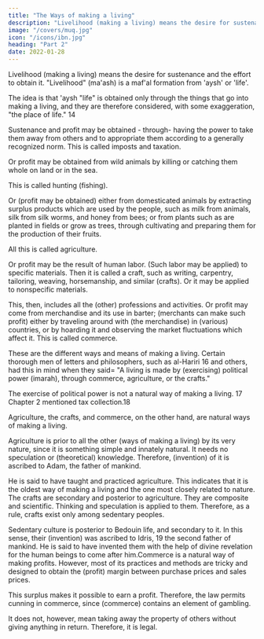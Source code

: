 ```yaml
---
title: "The Ways of making a living"
description: "Livelihood (making a living) means the desire for sustenance and the effort to obtain it. 'Livelihood' (ma'ash) is a maf'al formation from 'aysh' (life)."
image: "/covers/muq.jpg"
icon: "/icons/ibn.jpg"
heading: "Part 2"
date: 2022-01-28
---
```




Livelihood (making a living) means the desire for sustenance and the effort to obtain it. "Livelihood" (ma'ash) is a maf'al formation from 'aysh' or 'life'.


The idea is that 'aysh "life" is obtained only through the things that go into making a living, and they are therefore considered, with some exaggeration, "the place of life." 14

Sustenance and profit may be obtained - through- having the power to take them away from others and to appropriate them according to a generally recognized norm. This is called imposts and taxation.

Or profit may be obtained from wild animals by killing or catching them whole on land or in the sea. 

This is called hunting (fishing). 

Or (profit may be obtained) either from domesticated animals by extracting surplus products which are used by the people, such as milk from animals, silk from silk worms, and honey from bees; or from plants such as are planted in fields or grow as trees, through cultivating and preparing them for the production of their fruits. 

All this is called agriculture.

Or profit may be the result of human labor. (Such labor may be applied) to specific materials. Then it is called a craft, such as writing, carpentry, tailoring, weaving, horsemanship, and similar (crafts). Or it may be applied to nonspecific materials. 

This, then, includes all the (other) professions and activities. Or profit may come from merchandise and its use in barter; (merchants can make such profit) either by traveling around with (the merchandise) in (various) countries, or by hoarding it and observing the market fluctuations which affect it. This is called commerce.

These are the different ways and means of making a living. Certain thorough men of letters and philosophers, such as al-Hariri 16 and others, had this in mind when they said= "A living is made by (exercising) political power (imarah), through commerce, agriculture, or the crafts."

The exercise of political power is not a natural way of making a living. 17  Chapter 2 mentioned tax collection.18 

Agriculture, the crafts, and commerce, on the other hand, are natural ways of making a living.

Agriculture is prior to all the other (ways of making a living) by its very nature, since it is something simple and innately natural. It needs no speculation or (theoretical) knowledge. Therefore, (invention) of it is ascribed to Adam, the father of mankind. 

He is said to have taught and practiced agriculture. This indicates that it is the oldest way of making a living and the one most closely related to nature. The crafts are secondary and posterior to agriculture. They are composite and scientific. Thinking and speculation is applied to them. Therefore, as a rule, crafts exist only among sedentary peoples.

Sedentary culture is posterior to Bedouin life, and secondary to it. In this sense, their (invention) was ascribed to Idris, 19 the second father of mankind. He is said to have invented them with the help of divine revelation for the human beings to come after him.Commerce is a natural way of making profits. However, most of its practices and methods are tricky and designed to obtain the (profit) margin between purchase prices and sales prices. 

This surplus makes it possible to earn a profit. Therefore, the law permits cunning in commerce, since (commerce) contains an element of gambling. 

It does not, however, mean taking away the property of others without giving anything in return. Therefore, it is legal. <!-- 20  -->